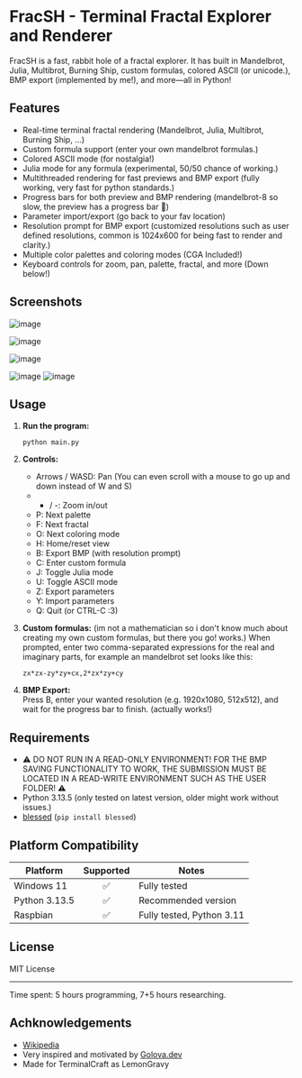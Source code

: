 # FracSH - Terminal Fractal Explorer and Renderer

FracSH is a fast, rabbit hole of a fractal explorer. 
It has built in Mandelbrot, Julia, Multibrot, Burning Ship, custom formulas, colored ASCII (or unicode.), BMP export (implemented by me!), and more—all in Python!

## Features

- Real-time terminal fractal rendering (Mandelbrot, Julia, Multibrot, Burning Ship, ...)
- Custom formula support (enter your own mandelbrot formulas.)
- Colored ASCII mode (for nostalgia!)
- Julia mode for any formula (experimental, 50/50 chance of working.)
- Multithreaded rendering for fast previews and BMP export (fully working, very fast for python standards.)
- Progress bars for both preview and BMP rendering (mandelbrot-8 so slow, the preview has a progress bar 🥀)
- Parameter import/export (go back to your fav location)
- Resolution prompt for BMP export (customized resolutions such as user defined resolutions, common is 1024x600 for being fast to render and clarity.)
- Multiple color palettes and coloring modes (CGA Included!)
- Keyboard controls for zoom, pan, palette, fractal, and more (Down below!)

## Screenshots

![image](https://github.com/user-attachments/assets/647a3473-20b3-4110-b9c2-cac2b72fd6c9)

![image](https://github.com/user-attachments/assets/0150d243-1883-4459-b2e3-cd45808cc780)


![image](https://github.com/user-attachments/assets/a6ab4b71-b0d2-4578-af01-dc3c9bb218c2)

![image](https://github.com/user-attachments/assets/b8091763-42ae-4d92-9c2e-e50c7eae1d33)
![image](https://github.com/user-attachments/assets/34c4afeb-efde-4d91-8bab-43f299da290a)


## Usage

1. **Run the program:**
   ```
   python main.py
   ```

2. **Controls:**
   - Arrows / WASD: Pan (You can even scroll with a mouse to go up and down instead of W and S)
   - + / -: Zoom in/out
   - P: Next palette
   - F: Next fractal
   - O: Next coloring mode
   - H: Home/reset view
   - B: Export BMP (with resolution prompt)
   - C: Enter custom formula
   - J: Toggle Julia mode
   - U: Toggle ASCII mode
   - Z: Export parameters
   - Y: Import parameters
   - Q: Quit (or CTRL-C :3)

3. **Custom formulas:**  (im not a mathematician so i don't know much about creating my own custom formulas, but there you go! works.)
   When prompted, enter two comma-separated expressions for the real and imaginary parts, for example an mandelbrot set looks like this:
   ```
   zx*zx-zy*zy+cx,2*zx*zy+cy
   ```

4. **BMP Export:**  
   Press B, enter your wanted resolution (e.g. 1920x1080, 512x512), and wait for the progress bar to finish. (actually works!)

## Requirements
- ⚠️ DO NOT RUN IN A READ-ONLY ENVIRONMENT! FOR THE BMP SAVING FUNCTIONALITY TO WORK, THE SUBMISSION MUST BE LOCATED IN A READ-WRITE ENVIRONMENT SUCH AS THE USER FOLDER! ⚠️
- Python 3.13.5 (only tested on latest version, older might work without issues.)
- [blessed](https://pypi.org/project/blessed/) (`pip install blessed`)
## Platform Compatibility

| Platform         | Supported | Notes                        |
|------------------|:---------:|------------------------------|
| Windows 11       |    ✅     | Fully tested                 |
| Python 3.13.5    |    ✅     | Recommended version          |
| Raspbian         |    ✅     | Fully tested, Python 3.11            |

## License

MIT License

---

Time spent: 5 hours programming, 7+5 hours researching.
## Achknowledgements

- [Wikipedia](https://en.wikipedia.org/wiki/Mandelbrot_set)
- Very inspired and motivated by [Golova.dev](https://golova.dev/experiments/fractalSounds)
- Made for TerminalCraft as LemonGravy
